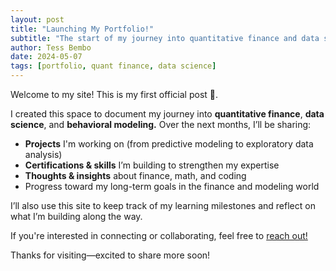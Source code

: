 ```yaml
---
layout: post
title: "Launching My Portfolio!"
subtitle: "The start of my journey into quantitative finance and data science"
author: Tess Bembo
date: 2024-05-07
tags: [portfolio, quant finance, data science]
---
```


Welcome to my site! This is my first official post 🎉.

I created this space to document my journey into **quantitative finance**, **data science**, and **behavioral modeling.** Over the next months, I’ll be sharing:

- **Projects** I'm working on (from predictive modeling to exploratory data analysis)
- **Certifications & skills** I’m building to strengthen my expertise
- **Thoughts & insights** about finance, math, and coding
- Progress toward my long-term goals in the finance and modeling world

I’ll also use this site to keep track of my learning milestones and reflect on what I’m building along the way.

If you're interested in connecting or collaborating, feel free to [reach out!](/contact)

Thanks for visiting—excited to share more soon!
